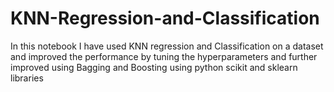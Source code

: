 # KNN-Regression-and-Classification
In this notebook I have used KNN regression and Classification on a dataset and improved the performance by tuning the hyperparameters and further improved using Bagging and Boosting using python scikit and sklearn libraries
